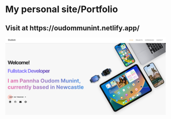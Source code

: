 <h1>
        My personal site/Portfolio
    </h1>
    <h2>
        Visit at https://oudommunint.netlify.app/
    </h2>
    <img src="/Capture.png">
